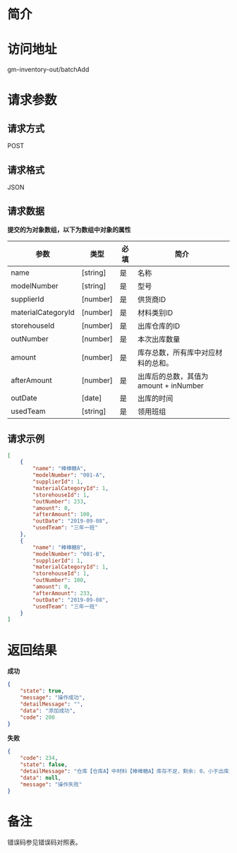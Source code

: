 # 简介

# 访问地址
gm-inventory-out/batchAdd

# 请求参数

## 请求方式
POST

## 请求格式
JSON

## 请求数据

**提交的为对象数组，以下为数组中对象的属性**

|参数|类型|必填|简介|
|-|-|-|-|
|name|[string]|是|名称|
|modelNumber|[string]|是|型号|
|supplierId|[number]|是|供货商ID|
|materialCategoryId|[number]|是|材料类别ID|
|storehouseId|[number]|是|出库仓库的ID|
|outNumber|[number]|是|本次出库数量|
|amount|[number]|是|库存总数，所有库中对应材料的总和。|
|afterAmount|[number]|是|出库后的总数，其值为amount + inNumber|
|outDate|[date]|是|出库的时间|
|usedTeam|[string]|是|领用班组|

## 请求示例
```json
[
    {
        "name": "棒棒糖A",
        "modelNumber": "001-A",
        "supplierId": 1,
        "materialCategoryId": 1,
        "storehouseId": 1,
        "outNumber": 233,
        "amount": 0,
        "afterAmount": 100,
        "outDate": "2019-09-08",
        "usedTeam": "三年一班"
    },
    {
        "name": "棒棒糖B",
        "modelNumber": "001-B",
        "supplierId": 1,
        "materialCategoryId": 1,
        "storehouseId": 1,
        "outNumber": 100,
        "amount": 0,
        "afterAmount": 233,
        "outDate": "2019-09-08",
        "usedTeam": "三年一班"
    }
]
```

# 返回结果
**成功**
```json
{
    "state": true,
    "message": "操作成功",
    "detailMessage": "",
    "data": "添加成功",
    "code": 200
}
```

**失败**
```json
{
    "code": 234,
    "state": false,
    "detailMessage": "仓库【仓库A】中材料【棒棒糖A】库存不足，剩余: 0，小于出库量: 233",
    "data": null,
    "message": "操作失败"
}
```

# 备注
错误码参见错误码对照表。